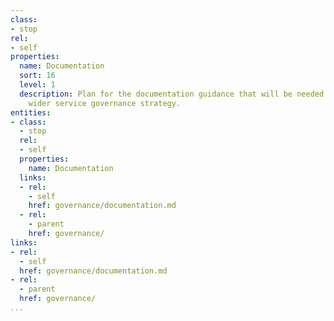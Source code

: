 ```yaml
---
class:
- stop
rel:
- self
properties:
  name: Documentation
  sort: 16
  level: 1
  description: Plan for the documentation guidance that will be needed to drive a
    wider service governance strategy.
entities:
- class:
  - stop
  rel:
  - self
  properties:
    name: Documentation
  links:
  - rel:
    - self
    href: governance/documentation.md
  - rel:
    - parent
    href: governance/
links:
- rel:
  - self
  href: governance/documentation.md
- rel:
  - parent
  href: governance/
...
```

